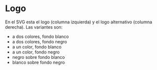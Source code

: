 Logo
====

En el SVG esta el logo (columna izquierda) y el logo alternativo
(columna derecha).  Las variantes son:

- a dos colores, fondo blanco
- a dos colores, fondo negro
- a un color, fondo blanco
- a un color, fondo negro
- negro sobre fondo blanco
- blanco sobre fondo negro
